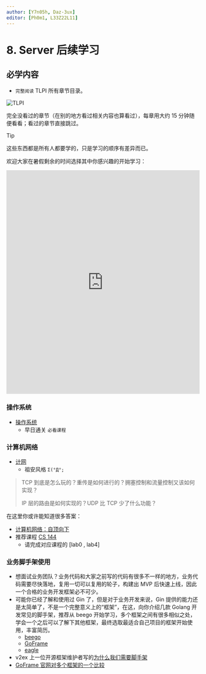 ```yaml
---
author: [Y7n05h, Daz-3ux]
editor: [Ph0m1, L33Z22L11]
---
```


# 8. Server 后续学习

## 必学内容

- `完整阅读` TLPI 所有章节目录。

![TLPI](https://man7.org/tlpi/cover/TLPI-front-cover-small-256.png)

完全没看过的章节（在别的地方看过相关内容也算看过），每章用大约 15 分钟随便看看；看过的章节直接跳过。

> [!TIP]
>
> 这些东西都是所有人都要学的，只是学习的顺序有差异而已。

欢迎大家在暑假剩余的时间选择其中你感兴趣的开始学习：

<!-- 此处使用 draw.io 提供的嵌入 iframe 功能 -->

<iframe frameborder="0" style="width:100%;height:583px;" src="https://viewer.diagrams.net/?tags=%7B%7D&highlight=0000ff&edit=_blank&layers=1&nav=1#R5Vpbc9o4FP41mtl9oGPL90cbTLYzbdJZMpu0LzsOFsYbY7FCBOivryTLGF%2B4pMUGdpOZRDq6WNKn75yjIwGtP1vfkWA%2B%2FYxDlACohGugDQCEUDFV9o9LNpnEsoxMEJE4zERqIRjF35EUKlK6jEO0KFWkGCc0npeFY5ymaExLsoAQvCpXm%2BCk%2FNV5EKGaYDQOkrr0KQ7pNJPaulLI%2F0BxNJVfNhVZMAvyulKwmAYhXu2INB9ofYIxzVKzdR8lfO3yZcnaDfeUbsdFUEpPafDt41f12Vjf6X%2F%2FRdVH606ZPEW9fJUXdJNPGIVs%2FjKLCZ3iCKdB4hdSj%2BBlGiLercJyRZ1PGM%2BZUGXCfxClGwlmsKSYiaZ0lshStI7p8076K%2B%2FqgyFzg7XsWWQ2MrOgBL9uIbCZZBInSR8nmIhxaxOD%2F25r7pSY4oeV1JdMruICL8lYzj9e9XoPL0%2FR92%2BPnn%2FP1uveoD2Y1eNrs9NQLvQdwjNEyYZVICgJaPxW3juB3ILRtt626Rccs6FARdKll28WSRYt3015FzQgEaKyVQE2S%2BwMoxCJLdC8HQ5N8y1IlnIKAJoJ5Ys6D9LSPjH%2FXfKd601wSnsLgbTLKqj2fC1WOi9nqUj89y3g%2BsCx8h5fSFFkAk8DjtFU5AAXAsfOi9i0sqHI8uruLe%2FN1TSmaDQPBLYrpqDK%2BzBI4ihl6THbD4gc2iBviFC0Pgh9DqGtlTHMKbYqtIcpRdMdxWHYyv7dUsL5vaBql6D4z1NNl0pe7PQD9ZxWKOkSEmx2Ksw51RYHGGvoFbjVihquNtDhwQYskY3hrMTW9xKb8%2FdkYtdY%2FSlOl0yscHYzCnuC5uyvMxSJPnBMQXwb2N4OhbOPnoPC52CseZyxqt1AWbMtxhq3xVjzthi7NapXzVizC8YOgKPmjO3fEGM158oYa90WY50TGauqrVC2gWJGGdAaUi07vvZ%2FFD%2BjI%2FxqOtWq4JdNqTX8nJa0JfA1wBSJ7fIzisPSA%2BDrQm%2F2m1weA7hDrkN9m591PDdv7tVPNg%2BjR%2F%2FL%2BxWs2o2CNdQKnsalNexlIhU%2FT9FcdR7lKGxHx%2B53i87NvXymZyff54%2BPrMz8MFJsNav3MEeErUEasfRos6BoxhJ%2BGsUpQkSIr5VPlVMibOAT1DvlE7wxPmmX9Vnefcwwq5DbHZwa8lVq0xBawGa2TRGG0AOudpppFHbRcZtCfAbvMIsYML%2FeNkU%2FNhdyg8qK%2FJ2PVgxqjemZOIzfqqJfnb%2FDJ%2BmZYrYDYA%2FFKB3gmkeGwsSl0VxaFVnVaMeppt1pTRU1RaduSjcZp%2Bom69y66dcW3mhfWwhP2FWL8D%2FnT1%2F4xvUAxAElwfQB68EVFwKq4KHBtQVvnmkLcY3gmJyT2%2FuEo9ri0mTc2vfr8bPNG%2BOeda1%2B9h6%2FYHs0zu%2F4jHeGHysNWnIkrJZUw4gG6QSTkFXoj1Rdz%2Br28Wy%2B5HdwULlHdIXJ681QtsmV75iy9o3bT3jyWRm2wuGGW71KgFnv%2BCJedS6BIAOObJ5le5HZeZnBs8XTDJHL32Z0gbx2VZ5TrpL%2FB5TTO6Jc9QpgG4I8Qrn33%2F9V7GluX%2Fca4GoDA3ZggGFbUTXuODMvm1ko7ia73Im%2B1ms%2B3a54Pk6DqYVdmtqc5pe%2BaLC4nCds4KnieMUSQ%2F5OqoimXPvZpxqIaES3U0cKthU96y8JU4xw%2BCcK40X9dPsbGy6r6%2F1%2BtVjB62NiW0%2BaBO9cHliAwwEev%2FJDSQ2wO5wEaXQ7eOmXx%2BsMsSa9kVv3%2FeGpOCymwZwnU0zRcSBegvFrJKB7WNIkTpGUhwF5fWCtYioc4A%2BKeHWc%2BWjMca%2B%2FTJ5M4HgMqi%2BTU8x7PAvcatWlcYwa3FYD2sb70WbZ4s165uwUD%2F81%2Fwc%3D"></iframe>

### 操作系统

- [操作系统](../preparation/os.md)
  - 早日通关 `必看课程`

### 计算机网络
- [计网](../preparation/linux-network-programming.md)
  - 祖安风格 `Σ(°Д°;`

> TCP 到底是怎么玩的？重传是如何进行的？拥塞控制和流量控制又该如何实现？
>
> IP 层的路由是如何实现的？UDP 比 TCP 少了什么功能？

在这里你或许能知道很多答案：

- [计算机网络：自顶向下](https://book.douban.com/subject/36081529/)
- 推荐课程 [CS 144](https://csdiy.wiki/%E8%AE%A1%E7%AE%97%E6%9C%BA%E7%BD%91%E7%BB%9C/CS144/)
    - 请完成对应课程的 [lab0 , lab4]

### 业务脚手架使用
- 想面试业务团队？业务代码和大家之前写的代码有很多不一样的地方，业务代码需要尽快落地，复用一切可以复用的轮子，构建出 MVP 后快速上线，因此一个合格的业务开发框架必不可少。
- 可能你已经了解和使用过 Gin 了，但是对于业务开发来说，Gin 提供的能力还是太简单了，不是一个完整意义上的“框架”，在这，向你介绍几款 Golang 开发常见的脚手架，推荐从 beego 开始学习，多个框架之间有很多相似之处，学会一个之后可以了解下其他框架，最终选取最适合自己项目的框架开始使用，丰富简历。
    - [beego](https://github.com/beego/beego)
    - [GoFrame](https://github.com/gogf/gf)
    - [eagle](https://github.com/go-eagle/eagle)
- v2ex 上一位开源框架维护者写的[为什么我们需要脚手架](https://v2ex.com/t/1059001)
- [GoFrame 官网对多个框架的一个比较](https://goframe.org/pages/viewpage.action?pageId=3673375)
